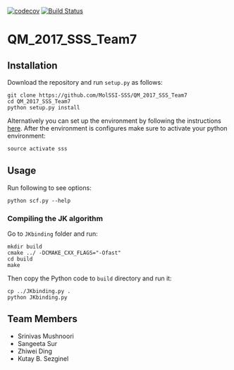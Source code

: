 [![codecov](https://codecov.io/gh/MolSSI-SSS/QM_2017_SSS_Team7/branch/master/graph/badge.svg)](https://codecov.io/gh/MolSSI-SSS/QM_2017_SSS_Team7)
[![Build Status](https://travis-ci.org/MolSSI-SSS/QM_2017_SSS_Team7.svg?branch=master)](https://travis-ci.org/MolSSI-SSS/QM_2017_SSS_Team7)

# QM_2017_SSS_Team7

## Installation
Download the repository and run `setup.py` as follows:
```
git clone https://github.com/MolSSI-SSS/QM_2017_SSS_Team7
cd QM_2017_SSS_Team7
python setup.py install
```
Alternatively you can set up the environment by following the instructions [here](https://molssi-sss.github.io/Logistics_SSS_2017/Setup.html). After the environment is configures make sure to activate your python environment:

```python
source activate sss
```

## Usage
Run following to see options:
```
python scf.py --help
```

### Compiling the JK algorithm
Go to `JKbinding` folder and run:
```
mkdir build
cmake ../ -DCMAKE_CXX_FLAGS="-Ofast"
cd build
make
```
Then copy the Python code to `build` directory and run it:
```
cp ../JKbinding.py .
python JKbinding.py
```

## Team Members
- Srinivas Mushnoori
- Sangeeta Sur
- Zhiwei Ding
- Kutay B. Sezginel
